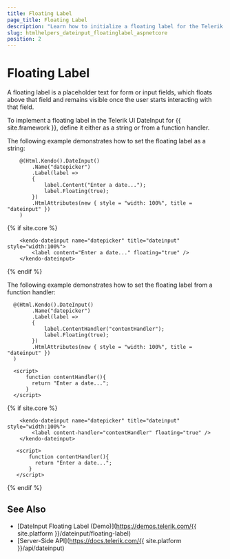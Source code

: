 ```yaml
---
title: Floating Label
page_title: Floating Label
description: "Learn how to initialize a floating label for the Telerik UI DateInput component for {{ site.framework }}."
slug: htmlhelpers_dateinput_floatinglabel_aspnetcore
position: 2
---
```


# Floating Label

A floating label is a placeholder text for form or input fields, which floats above that field and remains visible once the user starts interacting with that field.

To implement a floating label in the Telerik UI DateInput for {{ site.framework }}, define it either as a string or from a function handler.

The following example demonstrates how to set the floating label as a string:

```HtmlHelper
    @(Html.Kendo().DateInput()
        .Name("datepicker")
        .Label(label =>
        {
            label.Content("Enter a date...");
            label.Floating(true);
        })
        .HtmlAttributes(new { style = "width: 100%", title = "dateinput" })
    )
```
{% if site.core %}
```TagHelper
    <kendo-dateinput name="datepicker" title="dateinput" style="width:100%">
        <label content="Enter a date..." floating="true" />
    </kendo-dateinput>
```
{% endif %}

The following example demonstrates how to set the floating label from a function handler:

```HtmlHelper
  @(Html.Kendo().DateInput()
        .Name("datepicker")
        .Label(label =>
        {
            label.ContentHandler("contentHandler");
            label.Floating(true);
        })
        .HtmlAttributes(new { style = "width: 100%", title = "dateinput" })
  )

  <script>
      function contentHandler(){
        return "Enter a date...";
      }
  </script>
```

{% if site.core %}
```TagHelper
    <kendo-dateinput name="datepicker" title="dateinput" style="width:100%">
        <label content-handler="contentHandler" floating="true" />
    </kendo-dateinput>

   <script>
       function contentHandler(){
         return "Enter a date...";
       }
   </script>
```
{% endif %}

## See Also

* [DateInput Floating Label (Demo)](https://demos.telerik.com/{{ site.platform }}/dateinput/floating-label)
* [Server-Side API](https://docs.telerik.com/{{ site.platform }}/api/dateinput)
